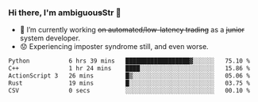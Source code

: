 ### Hi there, I'm ambiguou~~s~~Str 👋

<!--
**ambiguoustexture/ambiguoustexture** is a ✨ _special_ ✨ repository because its `README.md` (this file) appears on your GitHub profile.

Here are some ideas to get you started:
-->
- 🔭 I’m currently working ~~on automated/low-latency trading~~ as a ~~junior~~ system developer.
- :worried: Experiencing imposter syndrome still, and even worse.

<!--START_SECTION:waka-->

```txt
Python           6 hrs 39 mins   ██████████████████▓░░░░░░   75.10 %
C++              1 hr 24 mins    ████░░░░░░░░░░░░░░░░░░░░░   15.86 %
ActionScript 3   26 mins         █▒░░░░░░░░░░░░░░░░░░░░░░░   05.06 %
Rust             19 mins         █░░░░░░░░░░░░░░░░░░░░░░░░   03.75 %
CSV              0 secs          ░░░░░░░░░░░░░░░░░░░░░░░░░   00.10 %
```

<!--END_SECTION:waka-->
